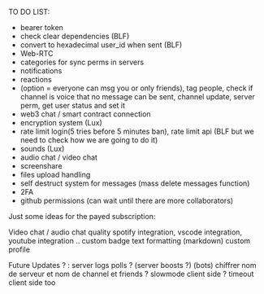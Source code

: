 TO DO LIST:

- bearer token
- check clear dependencies (BLF)
- convert to hexadecimal user_id when sent (BLF)
- Web-RTC
- categories for sync perms in servers
- notifications
- reactions
- (option = everyone can msg you or only friends), tag people, check if channel is voice that no message can be sent, channel update, server perm, get user status and set it
- web3 chat / smart contract connection
- encryption system (Lux)
- rate limit login(5 tries before 5 minutes ban), rate limit api (BLF but we need to check how we are going to do it)
- sounds (Lux)
- audio chat / video chat
- screenshare
- files upload handling
- self destruct system for messages (mass delete messages function)
- 2FA
- github permissions (can wait until there are more collaborators)



Just some ideas for the payed subscription:

   Video chat / audio chat quality
   spotify integration, vscode integration, youtube integration ..
   custom badge 
   text formatting (markdown)
   custom profile

Future Updates ? :
   server logs
   polls ?
   (server boosts ?)
   (bots)
   chiffrer nom de serveur et nom de channel et friends ?
   slowmode client side ? timeout client side too